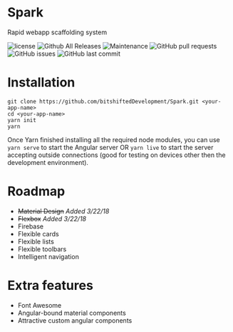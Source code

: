 # Spark
Rapid webapp scaffolding system

![license](https://img.shields.io/github/license/bitshiftedDevelopment/spark.svg)
![Github All Releases](https://img.shields.io/github/downloads/bitshiftedDevelopment/spark/total.svg)
![Maintenance](https://img.shields.io/maintenance/yes/2018.svg)
![GitHub pull requests](https://img.shields.io/github/issues-pr/bitshiftedDevelopment/spark.svg)
![GitHub issues ](https://img.shields.io/github/issues/bitshiftedDevelopment/spark.svg?link=https://github.com/bitshiftedDevelopment/Spark/issues&link=https://github.com/bitshiftedDevelopment/Spark/issues?q=is%3Aopen+is%3Aissue)
![GitHub last commit](https://img.shields.io/github/last-commit/bitshiftedDevelopment/spark.svg)


# Installation
```
git clone https://github.com/bitshiftedDevelopment/Spark.git <your-app-name>
cd <your-app-name>
yarn init
yarn
```
Once Yarn finished installing all the required node modules, you can use `yarn serve` to start the Angular server OR `yarn live` to start the server accepting outside connections (good for testing on devices other then the development environment).

# Roadmap
- <strike>Material Design</strike> <em>Added 3/22/18</em>
- <strike>Flexbox</strike> <em>Added 3/22/18</em>
- Firebase
- Flexible cards
- Flexible lists
- Flexible toolbars
- Intelligent navigation

# Extra features
- Font Awesome
- Angular-bound material components
- Attractive custom angular components
